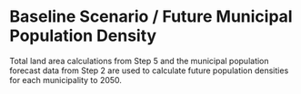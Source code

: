 # Baseline Scenario / Future Municipal Population Density
 
Total land area calculations from Step 5 and the municipal population forecast data from Step 2
are used to calculate future population densities for each municipality to 2050.

